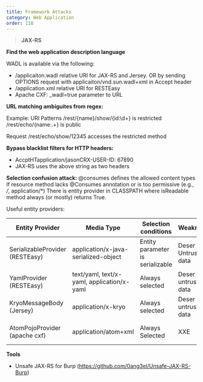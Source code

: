 ```yaml
---
title: Framework Attacks
category: Web Application
order: 110
---
```



> **JAX-RS** 

**Find the web application description language**

WADL is available via the following:
 * /applicaiton.wadl relative URI for JAX-RS and Jersey.  OR by sending OPTIONS request with applicaiton/vnd.sun.wadl+xml in Accept header
*  /application.xml relative URI for RESTEasy
* Apache CXF: _wadl=true parameter to URL

**URL matching ambiguites from regex:**

Example:
URI Patterns
/rest/{name}/show/{id:\\d+} is restricted
/rest/echo/{name:.+} is public

Request
/rest/echo/show/12345 accesses the restricted method


**Bypass blacklist filters for HTTP headers:**

* AccptHTapplication/jasonCRX-USER-ID: 67890
* JAX-RS uses the above string as two headers


**Selection confusion attack:**
@consumes defines the allowed content types
If resource method lacks @Consumes annotation or is too permissive (e.g., */*, application/*)
There is entity provider in CLASSPATH where isReadable method always (or mostly) returns True.

Useful entity providers:

Entity Provider | Media Type | Selection conditions | Weakness | CVE
----------------|------------|----------------------|----------|----
SerializableProvider (RESTEasy) | application/x-java-serialized-object | Entity parameter is serializable | Deser of Untrusted data | CVE-2016-7050
YamlProvider (RESTEasy) | text/yaml, text/x-yaml, application/x-yaml | Always selected | Deser of untrusted data | CVE-2016-9571
KryoMessageBody (Jersey) | application/x-kryo | Always selected | Deser of untrusted data| No CVE
AtomPojoProvider (apache cxf) | application/atom+xml | Always Selected | XXE | CVE-2016-8739

**Tools**

* Unsafe JAX-RS for Burp (https://github.com/0ang3el/Unsafe-JAX-RS-Burp)
